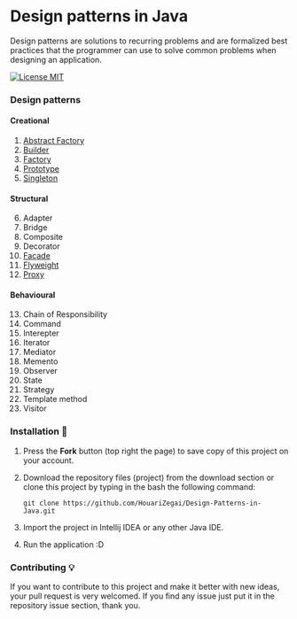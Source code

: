 # Design patterns in Java
Design patterns are solutions to recurring problems and are formalized best practices that the programmer can use to solve common problems when designing an application.

[![License MIT](https://img.shields.io/badge/license-MIT-blue.svg)](LICENSE)

### Design patterns
#### Creational
1. [Abstract Factory](creational/abstract-factory)
2. [Builder](creational/builder)
3. [Factory](creational/factory)
4. [Prototype](creational/prototype)
5. [Singleton](creational/singleton)
#### Structural
6. Adapter
7. Bridge
8. Composite
9. Decorator
10. [Facade](structural/facade)
11. [Flyweight](structural/flyweight)
12. [Proxy](structural/proxy)
#### Behavioural
13. Chain of Responsibility
14. Command
15. Interepter
16. Iterator
17. Mediator
18. Memento
19. Observer
20. State
21. Strategy
22. Template method
23. Visitor

### Installation 🔌
1. Press the **Fork** button (top right the page) to save copy of this project on your account.
2. Download the repository files (project) from the download section or clone this project by typing in the bash the following command:

       git clone https://github.com/HouariZegai/Design-Patterns-in-Java.git
3. Import the project in Intellij IDEA or any other Java IDE.
4. Run the application :D

### Contributing 💡
If you want to contribute to this project and make it better with new ideas, your pull request is very welcomed.
If you find any issue just put it in the repository issue section, thank you.
